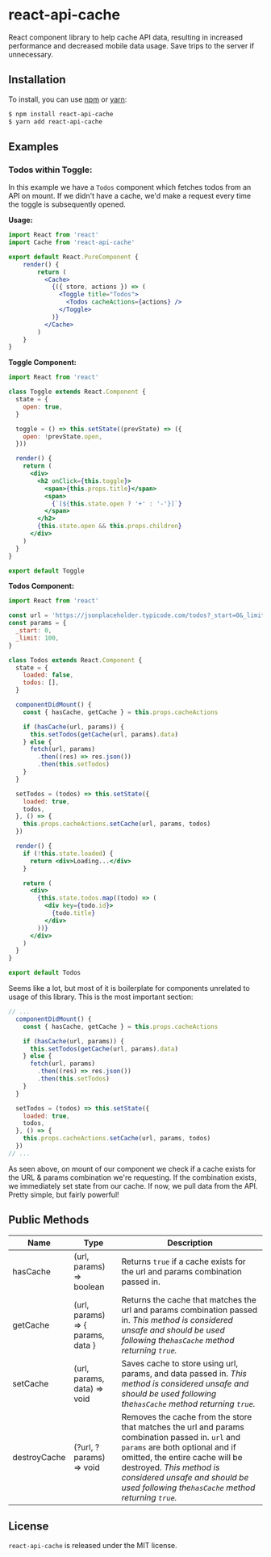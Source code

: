 # react-api-cache

React component library to help cache API data, resulting in increased performance and decreased mobile data usage. Save trips to the server if unnecessary.



## Installation

To install, you can use [npm](https://npmjs.org/) or [yarn](https://yarnpkg.com/):

```bash
$ npm install react-api-cache
$ yarn add react-api-cache
```



## Examples

### **Todos within Toggle:**

In this example we have a `Todos` component which fetches todos from an API on mount. If we didn't have a cache, we'd make a request every time the toggle is subsequently opened.

**Usage:**

```jsx
import React from 'react'
import Cache from 'react-api-cache'

export default React.PureComponent {
    render() {
        return (
          <Cache>
            {({ store, actions }) => (
              <Toggle title="Todos">
                <Todos cacheActions={actions} />
              </Toggle>
            )}
          </Cache>
        )
    }
}  
```

**Toggle Component:**

```jsx
import React from 'react'

class Toggle extends React.Component {
  state = {
    open: true,
  }

  toggle = () => this.setState((prevState) => ({
    open: !prevState.open,
  }))

  render() {
    return (
      <div>
        <h2 onClick={this.toggle}>
          <span>{this.props.title}</span>
          <span>
            {`[${this.state.open ? '+' : '-'}]`}
          </span>
        </h2>
        {this.state.open && this.props.children}
      </div>
    )
  }
}

export default Toggle

```

**Todos Component:**

```jsx
import React from 'react'

const url = 'https://jsonplaceholder.typicode.com/todos?_start=0&_limit=100'
const params = {
  _start: 0,
  _limit: 100,
}

class Todos extends React.Component {
  state = {
    loaded: false,
    todos: [],
  }

  componentDidMount() {
    const { hasCache, getCache } = this.props.cacheActions

    if (hasCache(url, params)) {
      this.setTodos(getCache(url, params).data)
    } else {
      fetch(url, params)
        .then((res) => res.json())
        .then(this.setTodos)
    }
  }

  setTodos = (todos) => this.setState({
    loaded: true,
    todos,
  }, () => {
    this.props.cacheActions.setCache(url, params, todos)
  })

  render() {
    if (!this.state.loaded) {
      return <div>Loading...</div>
    }

    return (
      <div>
        {this.state.todos.map((todo) => (
          <div key={todo.id}>
            {todo.title}
          </div>
        ))}
      </div>
    )
  }
}

export default Todos

```

Seems like a lot, but most of it is boilerplate for components unrelated to usage of this library. This is the most important section:

```jsx
// ...
  componentDidMount() {
    const { hasCache, getCache } = this.props.cacheActions

    if (hasCache(url, params)) {
      this.setTodos(getCache(url, params).data)
    } else {
      fetch(url, params)
        .then((res) => res.json())
        .then(this.setTodos)
    }
  }

  setTodos = (todos) => this.setState({
    loaded: true,
    todos,
  }, () => {
    this.props.cacheActions.setCache(url, params, todos)
  })
// ...
```

As seen above, on mount of our component we check if a cache exists for the URL & params combination we're requesting. If the combination exists, we immediately set state from our cache. If now, we pull data from the API. Pretty simple, but fairly powerful!

## Public Methods

| Name         | Type                              | Description                                                  |
| ------------ | --------------------------------- | ------------------------------------------------------------ |
| hasCache     | (url, params) => boolean          | Returns `true` if a cache exists for the url and params combination passed in. |
| getCache     | (url, params) => { params, data } | Returns the cache that matches the url and params combination passed in. *This method is considered unsafe and should be used following the`hasCache` method returning `true`.* |
| setCache     | (url, params, data) => void       | Saves cache to store using url, params, and data passed in. *This method is considered unsafe and should be used following the`hasCache` method returning `true`.* |
| destroyCache | (?url, ?params) => void           | Removes the cache from the store that matches the url and params combination passed in. `url` and `params` are both optional and if omitted, the entire cache will be destroyed. *This method is considered unsafe and should be used following the`hasCache` method returning `true`.* |



## License

`react-api-cache` is released under the MIT license.